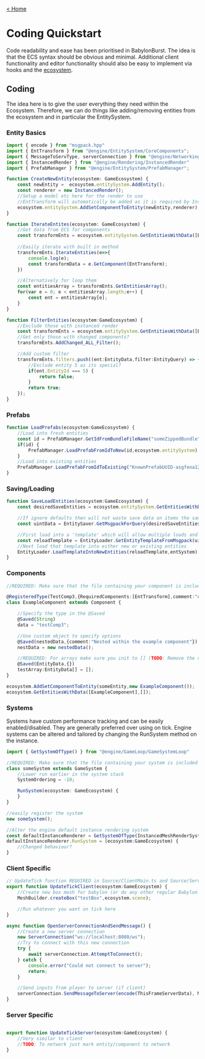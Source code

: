 
[< Home](/)

# Coding Quickstart
Code readability and ease has been prioritised in BabylonBurst. The idea is that the ECS syntax should be obvious and minimal. Additional client functionality and editor functionality should also be easy to implement via hooks and the [ecosystem](ecosystemOverview.md).

## Coding
The idea here is to give the user everything they need within the Ecosystem. Therefore, we can do things like adding/removing entities from the ecosystem and in particular the EntitySystem.


### Entity Basics
```ts
import { encode } from "msgpack.hpp"
import { EntTransform } from "@engine/EntitySystem/CoreComponents";
import { MessageToServType, serverConnection } from "@engine/Networking/ServerConnection";
import { InstancedRender } from "@engine/Rendering/InstancedRender"
import { PrefabManager } from "@engine/EntitySystem/PrefabManager";

function CreateNewEntity(ecosystem: GameEcosystem) {
    const newEntity =  ecosystem.entitySystem.AddEntity();
    const renderer = new InstancedRender();
    //Setup a model etc here for the render to use
    //EntTransform will automatically be added as it is required by InstancedRender
    ecosystem.entitySystem.AddSetComponentToEntity(newEntity,renderer);
}

function IterateEntites(ecosystem: GameEcosystem) {
    //Get data from ECS for components
    const transformEnts = ecosystem.entitySystem.GetEntitiesWithData([EntTransform],[]);
    
    //Easily iterate with built in method
    transformEnts.IterateEntities(e=>{
        console.log(e);
        const transformData = e.GetComponent(EntTransform);
    })

    //Alternatively for loop them
    const entitiesArray = transformEnts.GetEntitiesArray();
    for(var e = 0; e < entitiesArray.length;e++) {
        const ent = entitiesArray[e];
    }
}

function FilterEntities(ecosystem:GameEcosystem) {
    //Exclude those with instanced render
    const transformEnts = ecosystem.entitySystem.GetEntitiesWithData([EntTransform],[InstancedRender]);
    //Get only those with changed components?
    transformEnts.AddChanged_ALL_Filter();

    //Add custom filter
    transformEnts.filters.push((ent:EntityData,filter:EntityQuery) => {
        //Exclude entity 5 as its special?
        if(ent.EntityId === 5) {
            return false;
        }
        return true;
    });
}

```


### Prefabs

```ts
function LoadPrefabs(ecosystem:GameEcosystem) {
    //Load into fresh entities
    const id = PrefabManager.GetIdFromBundleFileName("someZippedBundle","someNamedPrefabInside");
    if(id) {
        PrefabManager.LoadPrefabFromIdToNew(id,ecosystem.entitySystem);
    }
    //Load into existing entities
    PrefabManager.LoadPrefabFromIdToExisting("KnownPrefabUUID-asgfena12312bjsjkajge",ecosystem.entitySystem);
}
```


### Saving/Loading
```ts
function SaveLoadEntities(ecosystem:GameEcosystem) {
    const desiredSaveEntities = ecosystem.entitySystem.GetEntitiesWithData([DesiredComponent],[]);

    //If ignore defaults then will not waste save data on items the same as default values
    const uintData = EntitySaver.GetMsgpackForQuery(desiredSaveEntities,true);

    //First load into a 'template' which will allow multiple loads and inspection of the data
    const reloadTemplate = EntityLoader.GetEntityTemplateFromMsgpack(uintData);
    //Next load that template into either new or existing entities
    EntityLoader.LoadTemplateIntoNewEntities(reloadTemplate,entSystem);
}
```

### Components

```ts
//REQUIRED: Make sure that the file containing your component is included (TODO: Remove the need for this?)

@RegisteredType(TestComp3,{RequiredComponents:[EntTransform],comment:"An example comp that can be used in Editor and Game!"})
class ExampleComponent extends Component {

    //Specify the type in the @Saved
    @Saved(String)
    data = "testComp3";

    //Use custom object to specify options
    @Saved(nestedData,{comment:"Nested within the example component"})
    nestData = new nestedData();

    //REQUIRED: For arrays make sure you init to [] (TODO: Remove the need for this?)
    @Saved(EntityData,{})
    testArray:EntityData[] = [];
}

ecosystem.AddSetComponentToEntity(someEntity,new ExampleComponent());
ecosystem.GetEntitiesWithData([ExampleComponent],[]);

```

### Systems 
Systems have custom performance tracking and can be easily enabled/disabled. They are generally preferred over using on tick. Engine systems can be altered and tailored by changing the RunSystem method on the instance.
```ts
import { GetSystemOfType() } from "@engine/GameLoop/GameSystemLoop"

//REQUIRED: Make sure that the file containing your system is included (TODO: Remove the need for this?)
class someSystem extends GameSystem {
    //Lower run earlier in the system stack
    SystemOrdering = -10;

    RunSystem(ecosystem: GameEcosystem) {
    }
}

//easily register the system
new someSystem();

//Alter the engine default instance rendering system
const defaultInstanceRenderer = GetSystemOfType(InstancedMeshRenderSystem);
defaultInstanceRenderer.RunSystem = (ecosystem:GameEcosystem) {
    //Changed behaviour?
}

```
### Client Specific
```ts
// UpdateTick function REQUIRED in Source/ClientMain.ts and Source/ServerMain.ts
export function UpdateTickClient(ecosystem:GameEcosystem) {
    //Create new box mesh for babylon (or do any other regular Babylon things that we want with the scene)
    MeshBuilder.createBox("testBox",ecosystem.scene);

    //Run whatever you want on tick here
}

async function OpenServerConnectionAndSendMessage() {
    //Create a new server connection
    new ServerConnection("ws://localhost:8080/ws");
    //Try to connect with this new connection
    try {
        await serverConnection.AttemptToConnect();
    } catch {
        console.error("Could not connect to server");
        return;
    }

    //Send inputs from player to server (if client)
    serverConnection.SendMessageToServer(encode(ThisFrameServerData), MessageToServType.inputs);
}
```


### Server Specific
```ts

export function UpdateTickServer(ecosystem:GameEcosystem) {
    //Very similar to client
    //TODO: To network just mark entity/component to network
}


```